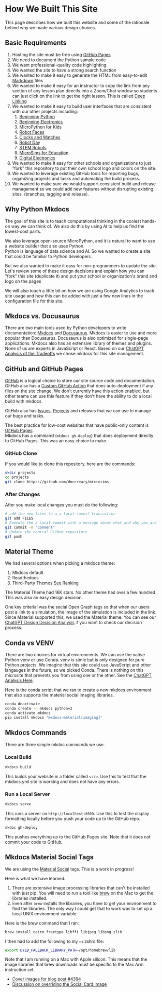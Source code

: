 # How We Built This Site

This page describes how we built this website and some of 
the rationale behind why we made various design choices.

## Basic Requirements

1. Hosting the site must be free using [GitHub Pages](glossary.md/#github-pages)
2. We need to document the Python sample code
3. We want professional-quality code highlighting
4. We wanted the site to have a strong search function
5. We wanted to make it easy to generate the HTML from easy-to-edit [Markdown](./glossary.md#markdown) files
6. We wanted to make it easy for an instructor to copy the link from any section of any lesson plan directly into a Zoom/Chat window so students can just click on the link to get the right lesson.  This is called [Deep Linking](./glossary.md#deep-linking)
7. We wanted to make it easy to build user interfaces that are consistent with our other projects including:
    1. [Beginning Python](https://www.coderdojotc.org/python/trinket/00-introduction/)
    2. [Beginning Electronics](https://dmccreary.github.io/beginning-electronics/)
    2. [MicroPython for Kids](https://www.coderdojotc.org/micropython/)
    3. [Robot Faces](https://dmccreary.github.io/robot-faces/)
    4. [Clocks and Watches](https://dmccreary.github.io/micropython-clocks-and-watches/)
    5. [Robot Day](https://dmccreary.github.io/robot-day/)
    6. [STEM Robots](https://dmccreary.github.io/stem-robots/)
    7. [MicroSims for Education](https://dmccreary.github.io/microsims/)
    10. [Digital Electronics](https://dmccreary.github.io/digital-electronics/)
8. We wanted to make it easy for other schools and organizations to
just "fork" this repository to put their own school logo and colors
on the site.
9. We wanted to leverage existing GitHub tools for reporting bugs, organizing projects and tasks and automating the build process.
10. We wanted to make sure we would support consistent build and release management so we could add new features without disrupting existing sites. (branches, tagging and release).


## Why Python Mkdocs

The goal of this site is to teach computational thinking 
in the coolest hands-on way we can think of.
We also do this by using AI to help us find the lowest-cost parts.

We also leverage open-source MicroPython, and it is natural
to want to use a website builder that also uses Python.  
Python is language of data science and AI.  So we wanted to create a site that could be familiar to Python developers.

But we also wanted to make it easy for non-programmers to update
the site.  Let's review some of these design decisions and
explain how you can "fork" this site (duplicate it) and put your school or organization's brand and logo on the pages

We will also touch a little bit on how we are using Google
Analytics to track site usage and how this can be added
with just a few new lines in the configuration file for this
site.

## Mkdocs vs. Docusaurus

There are two main tools used by Python developers
to write documentation: [Mkdocs](http://mkdocs.org)
and [Docusaurus](https://docusaurus.io/).  Mkdocs
is easier to use and more popular than Docusaurus.
Docusaurus is also optimized for single-page applications.
Mkdocs also has an extensive library of themes and plugins.
None of us are experts in JavaScript or React.
Based on our [ChatGPT Analysis of the Tradeoffs](https://chat.openai.com/share/c7fea52c-3ef2-4837-a70a-fc9bdb919d9a)
we chose mkdocs for this site management.

## GitHub and GitHub Pages

[GitHub](http://github.com) is a logical choice to store our 
site source code and documentation.  GitHub also has
a [Custom GitHub Action](https://github.com/marketplace/actions/deploy-mkdocs)
that does auto-deployment if any files on the site change.
We don't currently have this action enabled, but other
teams can use this feature if they don't have the ability
to do a local build with mkdocs.

GitHub also has [Issues](https://github.com/dmccreary/microsims/issues), 
[Projects](https://github.com/users/dmccreary/projects/2) and releases
that we can use to manage our bugs and tasks.

The best practice for low-cost websites that have public-only
content is [GitHub Pages](https://pages.github.com/).  
Mkdocs has a command (```mkdocs gh-deploy```) that does
deployment directly to GitHub Pages.  This was an easy choice to make.

### GitHub Clone

If you would like to clone this repository, here are the commands:

```sh
mkdir projects
cd projects
git clone https://github.com/dmccreary/microsims
```

### After Changes

After you make local changes you must do the following:

```sh
# add the new files to a a local commit transaction
git add FILES
# Execute the a local commit with a message about what and why you are doing the commit
git commit -m "comment"
# Update the central GitHub repository
git push
```

## Material Theme

We had several options when picking a mkdocs theme:

1. Mkdocs default
2. Readthedocs
3. Third-Party Themes [See Ranking](https://github.com/mkdocs/catalog#-theming)

The Material Theme had 16K stars.  No other theme had over a few hundred.
This was also an easy design decision.

One key criterial was the social Open Graph tags so that when our users
post a link to a simulation, the image of the simulation is included
in the link.  Since Material supported this, we used the Material theme.
You can see our [ChatGPT Design Decision Analysis](https://chat.openai.com/share/d152cc79-73eb-4112-8be2-f03459d7b312) if you want
to check our decision process.

## Conda vs VENV

There are two choices for virtual environments.  We can
use the native Python venv or use Conda.  venv is simle
but is only designed for pure Python projects.  We imagine
that this site could use JavaScript and other langauges
in the future, so we picked Conda. There is nothing
on this microsite that prevents you from using one or
the other.  See the [ChatGPT Analysis Here](https://chat.openai.com/share/f2a6a7e2-5b8d-4ec0-8755-4a06b4b574f6).

Here is the conda script that we ran to create a new mkdocs environment that also
supports the material social imaging libraries.

```sh
conda deactivate
conda create -n mkdocs python=3
conda activate mkdocs
pip install mkdocs "mkdocs-material[imaging]"
```

## Mkdocs Commands

There are three simple mkdoc commands we use.

### Local Build

```sh
mkdocs build
```

This builds your website in a folder called ```site```.  Use
this to test that the mkdocs.yml site is working and does not
have any errors.

### Run a Local Server

```sh
mkdocs serve
```

This runs a server on ```http://localhost:8000```.
Use this to test the display formatting locally
before you push your code up to the GitHub repo.


```sh
mkdoc gh-deploy
```

This pushes everything up to the GitHub Pages site.
Note that it does not commit your code to GitHub.

## Mkdocs Material Social Tags

We are using the [Material Social](https://squidfunk.github.io/mkdocs-material/setup/setting-up-social-cards/) tags.  This
is a work in progress!

Here is what we have learned.

1. There are extensive image processing libraries that can't be installed with just pip.  You will need to run a tool like [brew](https://brew.sh/) on the Mac to get the libraries installed.
2. Even after ```brew``` installs the libraries, you have to get your environment to find the libraries.  The only way I could get that to work was to set up a local UNIX environment variable.

Here is the brew command that I ran:

```sh
brew install cairo freetype libffi libjpeg libpng zlib
```

I then had to add the following to my ~/.zshrc file:

```sh
export DYLD_FALLBACK_LIBRARY_PATH=/opt/homebrew/lib
```

Note that I am running on a Mac with Apple silicon.  This means that the
image libraries that brew downloads must be specific to the Mac Arm
instruction set.

* [Cover images for blog post #4364](https://github.com/squidfunk/mkdocs-material/issues/4364)
* [Discussion on overriding the Social Card Image](https://github.com/squidfunk/mkdocs-material/discussions/5162)